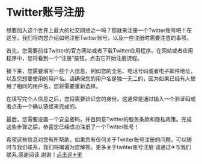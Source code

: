 # Twitter账号注册

想要加入这个世界上最大的社交网络之一吗？那就来注册一个Twitter账号吧！在这里，我们将向您介绍如何注册Twitter账号，以及一些注册时需要注意的事项。

首先，您需要前往Twitter的官方网站或者下载Twitter应用程序。在网站或者应用程序中，您将看到一个“注册”按钮，点击它开始注册流程。

接下来，您需要填写一些个人信息，例如您的全名、电话号码或者电子邮件地址，以及您想要使用的用户名。请确保您的用户名是独一无二的，因为如果已经有人使用了相同的用户名，您将需要重新选择。

在填写完个人信息之后，您将需要验证您的身份。这通常是通过输入一个验证码或者点击一个确认链接来完成的。

最后，您需要设置一个安全密码，并且同意Twitter的服务条款和隐私政策。完成这些步骤之后，恭喜您已经成功注册了一个Twitter账号！

希望这些信息对您有所帮助。如果您有任何关于Twitter账号注册的问题，可以随时与我们联系，我们将竭诚为您解答。更多关于twitter账号注册 请通过✈与我们联系,感谢阅读,谢谢！[点击这✈里](https://t.me/pt99bot)